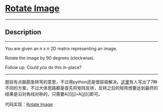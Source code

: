 # [Rotate Image](https://leetcode.com/problems/rotate-image/)

---

## Description

---

You are given an n x n 2D matrix representing an image.

Rotate the image by 90 degrees (clockwise).

Follow up:
Could you do this in-place?

---

题目有点脑筋急转弯的意思，不过用python还是很容易解决。[这里](https://leetcode.com/discuss/38426/seven-short-solutions-1-to-7-lines)有人写出了7种不同的方案，不过大体思路都是首先将矩阵反转，反转之后的矩阵想要达到最终的结果是沿对角线对称的，只需要A[i][j]=A[j][i]即可。

代码实现：[Rotate Image](./RotateImage.py)


